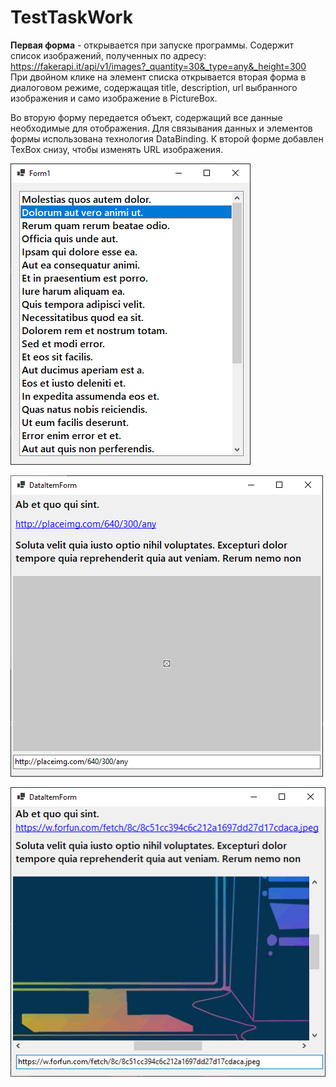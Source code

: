 # TestTaskWork
**Первая форма** - открывается при запуске программы. Содержит список изображений, полученных по адресу:
https://fakerapi.it/api/v1/images?_quantity=30&_type=any&_height=300
При двойном клике на элемент списка открывается вторая форма в диалоговом режиме, содержащая title, description, url  выбранного изображения и само изображение в PictureBox.

Во вторую форму передается объект, содержащий все данные необходимые для отображения. 
Для связывания данных и элементов формы использована технология DataBinding.
К второй форме добавлен TexBox снизу, чтобы изменять URL изображения.


![Первая форма](/images/Form1.png)

![Вторая форма](/images/Form2.png)

![Вторая форма после изменения URL](/images/ChangeURL.png)
